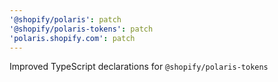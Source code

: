 ```yaml
---
'@shopify/polaris': patch
'@shopify/polaris-tokens': patch
'polaris.shopify.com': patch
---
```


Improved TypeScript declarations for `@shopify/polaris-tokens`
